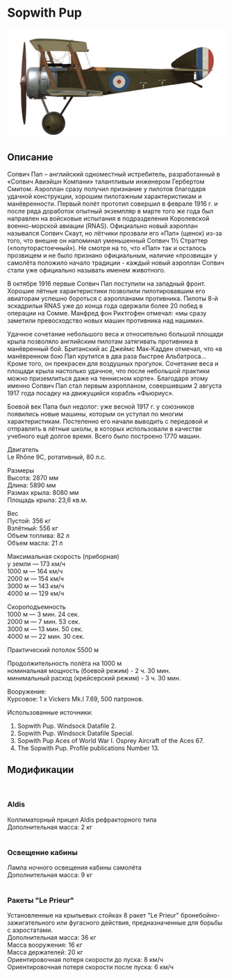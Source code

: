 # Sopwith Pup  
  
![soppup](../images/soppup.png)  
  
## Описание  
  
Сопвич Пап – английский одноместный истребитель, разработанный в «Сопвич Авиэйшн Компани» талантливым инженером Гербертом Смитом. Аэроплан сразу получил признание у пилотов благодаря удачной конструкции, хорошим пилотажным характеристикам и манёвренности. Первый полёт прототип совершил в феврале 1916 г. и после ряда доработок опытный экземпляр в марте того же года был направлен на войсковые испытания в подразделения Королевской военно-морской авиации (RNAS). Официально новый аэроплан назывался Сопвич Скаут, но лётчики прозвали его «Пап» (щенок) из-за того, что внешне он напоминал уменьшенный Сопвич 1½ Страттер («полуторастоечный»). Не смотря на то, что «Пап» так и осталось прозвищем и не было признано официальным, наличие «прозвища» у самолёта положило начало традиции - каждый новый аэроплан Сопвич стали уже официально называть именем животного.  
  
В октябре 1916 первые Сопвич Пап поступили на западный фронт. Хорошие лётные характеристики позволили пилотировавшим его авиаторам успешно бороться с аэропланами противника. Пилоты 8-й эскадрильи RNAS уже до конца года одержали более 20 побед в операции на Сомме. Манфред фон Рихтгофен отмечал: «мы сразу заметили превосходство новых машин противника над нашими».  
  
Удачное сочетание небольшого веса и относительно большой площади крыла позволяло английским пилотам затягивать противника в манёвренный бой. Британский ас Джеймс Мак-Кадден отмечал, что «в манёвренном бою Пап крутится в два раза быстрее Альбатроса... Кроме того, он прекрасен для воздушных прогулок. Сочетание веса и площади крыла настолько удачное, что после небольшой практики можно приземлиться даже на теннисном корте». Благодаря этому именно Сопвич Пап стал первым аэропланом, совершившим 2 августа 1917 года посадку на движущийся корабль «Фьюриус».  
  
Боевой век Папа был недолог: уже весной 1917 г. у союзников появились новые машины, которым он уступал по многим характеристикам. Постепенно его начали выводить с передовой и отправлять в лётные школы, в которых использовали в качестве учебного ещё долгое время. Всего было построено 1770 машин.  
  
  
Двигатель  
Le Rhône 9C, ротативный, 80 л.с.  
  
Размеры  
Высота: 2870 мм  
Длина: 5890 мм  
Размах крыла: 8080 мм  
Площадь крыла: 23,6 кв.м.  
  
Вес  
Пустой: 356 кг  
Взлётный: 556 кг  
Объем топлива: 82 л  
Объем масла: 21 л  
  
Максимальная скорость (приборная)  
у земли — 173 км/ч  
 1000 м — 164 км/ч  
 2000 м — 154 км/ч  
 3000 м — 143 км/ч  
 4000 м — 129 км/ч  
  
Скороподъемность  
1000 м —  3 мин. 24 сек.  
2000 м —  7 мин. 53 сек.  
3000 м — 13 мин. 50 сек.  
4000 м — 22 мин. 30 сек.  
  
Практический потолок 5500 м  
  
Продолжительность полёта на 1000 м  
номинальная мощность (боевой режим) - 2 ч. 30 мин.  
минимальный расход (крейсерский режим) - 3 ч. 30 мин.  
  
Вооружение:  
Курсовое: 1 х Vickers Mk.I 7.69, 500 патронов.  
  
Использованные источники:  
1) Sopwith Pup. Windsock Datafile 2.  
2) Sopwith Pup. Windsock Datafile Special.  
3) Sopwith Pup Aces of World War I. Osprey Aircraft of the Aces 67.  
4) The Sopwith Pup. Profile publications Number 13.  
  
## Модификации  
  ﻿
  
### Aldis  
  
Коллиматорный прицел Aldis рефракторного типа  
Дополнительная масса: 2 кг  
  ﻿
  
### Освещение кабины  
  
Лампа ночного освещения кабины самолёта  
Дополнительная масса: 9 кг  
  ﻿
  
### Ракеты "Le Prieur"  
  
Установленные на крыльевых стойках 8 ракет "Le Prieur" бронебойно-зажигательного или фугасного действия, предназначенные для борьбы с аэростатами.  
Дополнительная масса: 36 кг  
Масса вооружения: 16 кг  
Масса держателей: 20 кг  
Ориентировочная потеря скорости до пуска: 8 км/ч  
Ориентировочная потеря скорости после пуска: 6 км/ч  